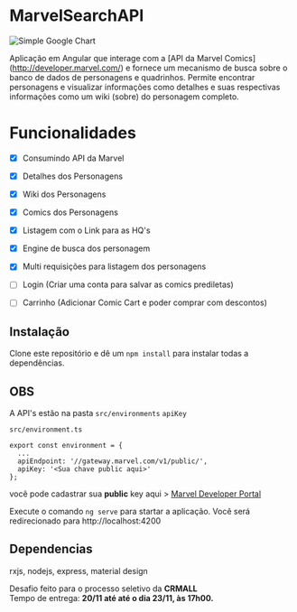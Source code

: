# MarvelSearchAPI

![Simple Google Chart](https://i.ibb.co/RTvhmgX/chrome-z-RL7-OFb-FQi.png)

Aplicação em Angular que interage com a [API da Marvel Comics] (http://developer.marvel.com/) e fornece um mecanismo de busca sobre o banco de dados de personagens e quadrinhos.
Permite encontrar personagens e visualizar informações como detalhes e suas respectivas informações como um wiki (sobre) do personagem completo.


# Funcionalidades
- [x] Consumindo API da Marvel
- [X] Detalhes dos Personagens
- [X] Wiki dos Personagens
- [X] Comics dos Personagens
- [X] Listagem com o Link para as HQ's
- [X] Engine de busca dos personagem
- [X] Multi requisições para listagem dos personagens
- [ ] Login (Criar uma conta para salvar as comics prediletas)
- [ ] Carrinho (Adicionar Comic Cart e poder comprar com descontos)


## Instalação

Clone este repositório e dê um `npm install` para instalar todas a dependências.

## OBS
 
A API's estão na pasta `src/environments` `apiKey` 

`src/environment.ts`
```
export const environment = {
  ...
  apiEndpoint: '//gateway.marvel.com/v1/public/',
  apiKey: '<Sua chave public aqui>'
};
```
você pode cadastrar sua **public** key aqui > [Marvel Developer Portal](http://developer.marvel.com/)


Execute o comando `ng serve` para startar a aplicação. Você será redirecionado para http://localhost:4200


## Dependencias
rxjs, nodejs, express, material design


Desafio feito para o processo seletivo da <b>CRMALL</b><br />
Tempo de entrega: <b>20/11 até até o dia 23/11, às 17h00.</b>
